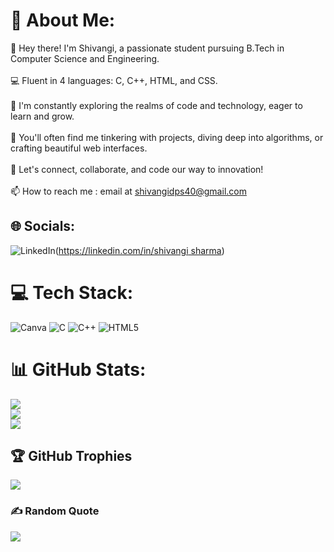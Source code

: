 # 💫 About Me:
👋 Hey there! I'm Shivangi, a passionate student pursuing B.Tech in Computer Science and Engineering.<br><br>💻 Fluent in 4 languages: C, C++, HTML, and CSS.<br><br>🌟 I'm constantly exploring the realms of code and technology, eager to learn and grow.<br><br>🚀 You'll often find me tinkering with projects, diving deep into algorithms, or crafting beautiful web interfaces.<br><br>🎨 Let's connect, collaborate, and code our way to innovation!<br><br>📫 How to reach me : email at shivangidps40@gmail.com


## 🌐 Socials:
![LinkedIn](https://img.shields.io/badge/LinkedIn-%230077B5.svg?logo=linkedin&logoColor=white)([https://linkedin.com/in/shivangi sharma](https://www.linkedin.com/in/shivangi-sharma-13b19a266/)) 

# 💻 Tech Stack:
![Canva](https://img.shields.io/badge/Canva-%2300C4CC.svg?style=for-the-badge&logo=Canva&logoColor=white) ![C](https://img.shields.io/badge/c-%2300599C.svg?style=for-the-badge&logo=c&logoColor=white) ![C++](https://img.shields.io/badge/c++-%2300599C.svg?style=for-the-badge&logo=c%2B%2B&logoColor=white) ![HTML5](https://img.shields.io/badge/html5-%23E34F26.svg?style=for-the-badge&logo=html5&logoColor=white)
# 📊 GitHub Stats:
![](https://github-readme-stats.vercel.app/api?username=shiv24angi&theme=dark&hide_border=false&include_all_commits=false&count_private=false)<br/>
![](https://github-readme-streak-stats.herokuapp.com/?user=shiv24angi&theme=dark&hide_border=false)<br/>
![](https://github-readme-stats.vercel.app/api/top-langs/?username=shiv24angi&theme=dark&hide_border=false&include_all_commits=false&count_private=false&layout=compact)

## 🏆 GitHub Trophies
![](https://github-profile-trophy.vercel.app/?username=shiv24angi&theme=radical&no-frame=false&no-bg=true&margin-w=4)

### ✍️ Random Quote
![](https://quotes-github-readme.vercel.app/api?type=horizontal&theme=radical)




<!-- Proudly created with GPRM ( https://gprm.itsvg.in ) -->
